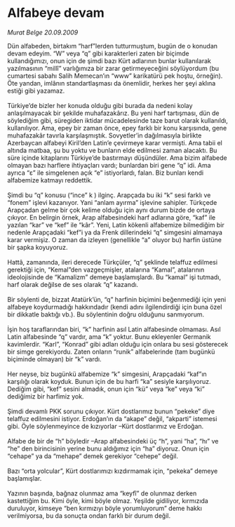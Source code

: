 # Alfabeye devam

*Murat Belge 20.09.2009*

<div class="taraf_structure_2col_1zq">
<div class="margen_n">



 <p>Dün alfabeden, birtakım “harf”lerden tutturmuştum, bugün de o konudan devam edeyim. “W” veya “q” gibi karakterleri zaten bir biçimde kullandığımızı, onun için de şimdi bazı Kürt adlarının bunlar kullanılarak yazılmasının “millî” varlığımıza bir zarar getirmeyeceğini söylüyordum (bu cumartesi sabahı Salih Memecan’ın “www” karikatürü pek hoştu, örneğin). Öte yandan, imlânın standartlaşması da önemlidir, herkes her şeyi aklına estiği gibi yazamaz. <br/><br/>Türkiye’de bizler her konuda olduğu gibi burada da nedeni kolay anlaşılmayacak bir şekilde muhafazakârız. Bu yeni harf tartışması, dün de söylediğim gibi, süregiden iktidar mücadelesinde taze barut olarak kullanıldı, kullanılıyor. Ama, epey bir zaman önce, epey farklı bir konu karşısında, gene muhafazakâr tavırla karşılaşmıştık. Sovyetler’in dağılmasıyla birlikte Azerbaycan alfabeyi Kiril’den Latin’e çevirmeye karar vermişti. Ama tabii el altında matbaa, şu bu yoktu ve bunların elde edilmesi zaman alacaktı. Bu süre içinde kitaplarını Türkiye’de bastırmayı düşündüler. Ama bizim alfabede olmayan bazı harflere ihtiyaçları vardı; bunlardan biri gene “q” idi. Ama ayrıca “ɛ” ile simgelenen açık “e” istiyorlardı, falan. Biz bunları kendi alfabemize katmayı reddettik. <br/><br/>Şimdi bu “q” konusu (“ince” k ) ilginç. Arapçada bu iki “k” sesi farklı ve “fonem” işlevi kazanıyor. Yani “anlam ayırma” işlevine sahipler. Türkçede Arapçadan gelme bir çok kelime olduğu için aynı durum bizde de ortaya çıkıyor. En belirgin örnek, Arap alfabesindeki harf adlarına göre, “kaf” ile yazılan “kar” ve “kef” ile “kâr”. Yeni, Latin kökenli alfabemize bilmediğim bir nedenle Arapçadaki “kef”i ya da Frenk dillerindeki “q” simgesini almamaya karar vermişiz. O zaman da izleyen (genellikle “a” oluyor bu) harfin üstüne bir şapka koyuyoruz. <br/><br/>Hattâ, zamanında, ileri derecede Türkçüler, “q” şeklinde telaffuz edilmesi gerektiği için, “Kemal”den vazgeçmişler, atalarına “Kamal”, atalarının ideolojisinde de “Kamalizm” demeye başlamışlardı. Bu “kamal” işi tutmadı, harf olarak değilse de ses olarak “q” kazandı. <br/><br/>Bir söylenti de, bizzat Atatürk’ün, “q” harfinin biçimini beğenmediği için yeni alfabeye koydurmadığı hakkındadır (kendi adını ilgilendirdiği için buna özel bir dikkatle baktığı vb.). Bu söylentinin doğru olduğunu sanmıyorum. <br/><br/>İşin hoş taraflarından biri, “k” harfinin asıl Latin alfabesinde olmaması. Asıl Latin alfabesinde “q” vardır, ama “k” yoktur. Bunu ekleyenler Germanik kavimlerdir. “Karl”, “Konrad” gibi adları olduğu için onlara bu sesi gösterecek bir simge gerekiyordu. Zaten onların “runik” alfabelerinde (tam bugünkü biçiminde olmayan) bir “k” vardı. <br/><br/>Her neyse, biz bugünkü alfabemize “k” simgesini, Arapçadaki “kaf”ın karşılığı olarak koyduk. Bunun için de bu harfi “ka” sesiyle karşılıyoruz. Dediğim gibi, “kef” sesini almadık, onun için “kü” veya “ke” veya “ki” dediğimiz bir harfimiz yok. <br/><br/>Şimdi devamlı PKK sorunu çıkıyor. Kürt dostlarımız bunun “pekeke” diye telaffuz edilmesini istiyor. Erdoğan’ın da “akape” değil, “akparti” istemesi gibi. Öyle söylenmeyince de kızıyorlar –Kürt dostlarımız ve Erdoğan. <br/><br/>Alfabe de bir de “h” böyledir –Arap alfabesindeki üç “h”, yani “ha”, “hı” ve “he” den birincisinin yerine bunu aldığımız için “ha” diyoruz. Onun için “cehape” ya da “mehape” demek gerekiyor “cehepe” değil. <br/><br/>Bazı “orta yolcular”, Kürt dostlarımızı kızdırmamak için, “pekeka” demeye başlamışlar. <br/><br/>Yazının başında, bağnaz olunmaz ama “keyfî” de olunmaz derken kastettiğim bu. Kimi öyle, kimi böyle olmaz. Yeşilde gidiliyor, kırmızıda duruluyor, kimseye “ben kırmızıyı böyle yorumluyorum” deme hakkı verilmiyorsa, bu da sonuçta ondan farklı bir durum değil.</p>
<br/>
<br/>
<br/>



<br/>


<div id="taraf_not">
</div>

</div>


</div>
